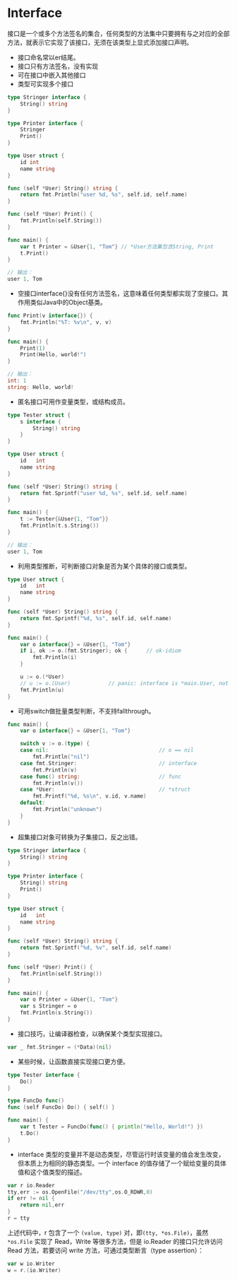 
Interface
=========

接口是一个或多个方法签名的集合，任何类型的方法集中只要拥有与之对应的全部方法，就表示它实现了该接口，无须在该类型上显式添加接口声明。

- 接口命名常以er结尾。
- 接口只有方法签名，没有实现
- 可在接口中嵌入其他接口
- 类型可实现多个接口

```go
type Stringer interface {
    String() string
}

type Printer interface {
    Stringer
    Print()
}

type User struct {
    id int
    name string
}

func (self *User) String() string {
    return fmt.Println("user %d, %s", self.id, self.name)
}

func (self *User) Print() {
    fmt.Println(self.String())
}

func main() {
    var t Printer = &User{1, "Tom"} // *User方法集包含String, Print
    t.Print()
}

// 输出：
user 1, Tom
```


- 空接口interface{}没有任何方法签名，这意味着任何类型都实现了空接口。其作用类似Java中的Object基类。

```go
func Print(v interface{}) {
    fmt.Println("%T: %v\n", v, v)
}

func main() {
    Print(1)
    Print(Hello, world!")
}

// 输出：
int: 1
string: Hello, world!
```

- 匿名接口可用作变量类型，或结构成员。

```go
type Tester struct {
    s interface {
        String() string
    }
}

type User struct {
    id   int
    name string
}

func (self *User) String() string {
    return fmt.Sprintf("user %d, %s", self.id, self.name)
}

func main() {
    t := Tester{&User{1, "Tom"}}
    fmt.Println(t.s.String())
}

// 输出：
user 1, Tom
```

- 利用类型推断，可判断接口对象是否为某个具体的接口或类型。

```go
type User struct {
    id   int
    name string
}

func (self *User) String() string {
    return fmt.Sprintf("%d, %s", self.id, self.name)
}

func main() {
    var o interface{} = &User{1, "Tom"}
    if i, ok := o.(fmt.Stringer); ok {      // ok-idiom
        fmt.Println(i)
    }

    u := o.(*User)
    // u := o.(User)            // panic: interface is *main.User, not main.User
    fmt.Println(u)
}
```

- 可用switch做批量类型判断，不支持fallthrough。

```go
func main() {
    var o interface{} = &User{1, "Tom"}

    switch v := o.(type) {
    case nil:                                   // o == nil
        fmt.Println("nil")
    case fmt.Stringer:                          // interface
        fmt.Println(v)
    case func() string:                         // func
        fmt.Println(v())
    case *User:                                 // *struct
        fmt.Printf("%d, %s\n", v.id, v.name)
    default:
        fmt.Println("unknown")
    }
}
```

- 超集接口对象可转换为子集接口，反之出错。

```go
type Stringer interface {
    String() string
}

type Printer interface {
    String() string
    Print()
}

type User struct {
    id   int
    name string
}

func (self *User) String() string {
    return fmt.Sprintf("%d, %v", self.id, self.name)
}

func (self *User) Print() {
    fmt.Println(self.String())
}

func main() {
    var o Printer = &User{1, "Tom"}
    var s Stringer = o
    fmt.Println(s.String())
}
```

- 接口技巧，让编译器检查，以确保某个类型实现接口。

```go
var _ fmt.Stringer = (*Data)(nil)
```

- 某些时候，让函数直接实现接口更方便。

```go
type Tester interface {
    Do()
}

type FuncDo func()
func (self FuncDo) Do() { self() }

func main() {
    var t Tester = FuncDo(func() { println("Hello, World!") })
    t.Do()
}
```

- interface 类型的变量并不是动态类型，尽管运行时该变量的值会发生改变，但本质上为相同的静态类型。一个 interface 的值存储了一个赋给变量的具体值和这个值类型的描述。

```go
var r io.Reader
tty,err := os.OpenFile("/dev/tty",os.O_RDWR,0)
if err != nil {
    return nil,err
}
r = tty
```

上述代码中，r 包含了一个 `(value, type)` 对，即`(tty, *os.File)`，虽然 `*os.File` 实现了 Read，Write 等很多方法，但是 io.Reader 的接口只允许访问 Read 方法，若要访问 write 方法，可通过类型断言（type assertion）：

```go
var w io.Writer
w = r.(io.Writer)
```
